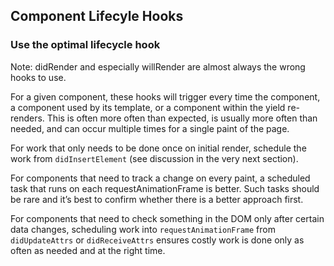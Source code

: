 ## Component Lifecyle Hooks

### Use the optimal lifecycle hook

Note: didRender and especially willRender are almost always the wrong hooks to use.

For a given component, these hooks will trigger every time the component, a
component used by its template, or a component within the yield re-renders.  This
is often more often than expected, is usually more often than needed, and can
occur multiple times for a single paint of the page.
 
For work that only needs to be done once on initial render, schedule the work
from `didInsertElement` (see discussion in the very next section).

For components that need to track a change on every paint, a scheduled task that
runs on each requestAnimationFrame is better. Such tasks should be rare and
it’s best to confirm whether there is a better approach first.

For components that need to check something in the DOM only after certain data
changes, scheduling work into `requestAnimationFrame` from `didUpdateAttrs` or
`didReceiveAttrs` ensures costly work is done only as often as needed and at
the right time.

